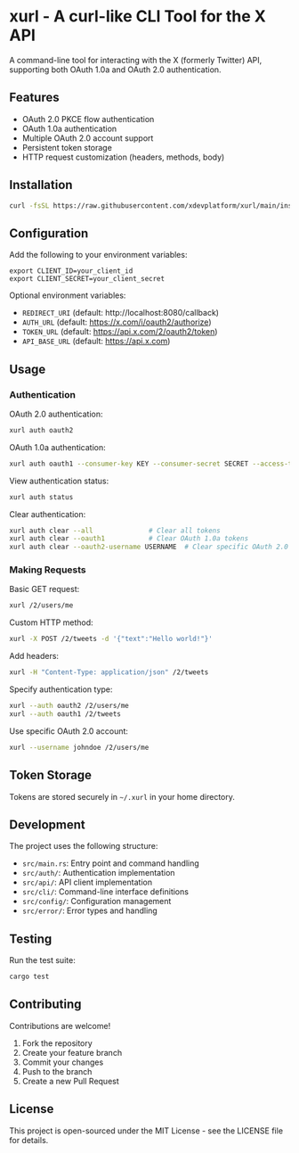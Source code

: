 # xurl - A curl-like CLI Tool for the X API

A command-line tool for interacting with the X (formerly Twitter) API, supporting both OAuth 1.0a and OAuth 2.0 authentication.

## Features

- OAuth 2.0 PKCE flow authentication
- OAuth 1.0a authentication
- Multiple OAuth 2.0 account support
- Persistent token storage
- HTTP request customization (headers, methods, body)

## Installation
```bash
curl -fsSL https://raw.githubusercontent.com/xdevplatform/xurl/main/install.sh | sudo bash
```

## Configuration

Add the following to your environment variables:

```env
export CLIENT_ID=your_client_id
export CLIENT_SECRET=your_client_secret
```

Optional environment variables:
- `REDIRECT_URI` (default: http://localhost:8080/callback)
- `AUTH_URL` (default: https://x.com/i/oauth2/authorize)
- `TOKEN_URL` (default: https://api.x.com/2/oauth2/token)
- `API_BASE_URL` (default: https://api.x.com)

## Usage

### Authentication

OAuth 2.0 authentication:
```bash
xurl auth oauth2
```

OAuth 1.0a authentication:
```bash
xurl auth oauth1 --consumer-key KEY --consumer-secret SECRET --access-token TOKEN --token-secret SECRET
```

View authentication status:
```bash
xurl auth status
```

Clear authentication:
```bash
xurl auth clear --all              # Clear all tokens
xurl auth clear --oauth1           # Clear OAuth 1.0a tokens
xurl auth clear --oauth2-username USERNAME  # Clear specific OAuth 2.0 token
```

### Making Requests

Basic GET request:
```bash
xurl /2/users/me
```

Custom HTTP method:
```bash
xurl -X POST /2/tweets -d '{"text":"Hello world!"}'
```

Add headers:
```bash
xurl -H "Content-Type: application/json" /2/tweets
```

Specify authentication type:
```bash
xurl --auth oauth2 /2/users/me
xurl --auth oauth1 /2/tweets
```

Use specific OAuth 2.0 account:
```bash
xurl --username johndoe /2/users/me
```

## Token Storage

Tokens are stored securely in `~/.xurl` in your home directory.

## Development

The project uses the following structure:
- `src/main.rs`: Entry point and command handling
- `src/auth/`: Authentication implementation
- `src/api/`: API client implementation
- `src/cli/`: Command-line interface definitions
- `src/config/`: Configuration management
- `src/error/`: Error types and handling

## Testing

Run the test suite:
```bash
cargo test
```

## Contributing
Contributions are welcome!

1. Fork the repository
2. Create your feature branch
3. Commit your changes
4. Push to the branch
5. Create a new Pull Request

## License
This project is open-sourced under the MIT License - see the LICENSE file for details.
